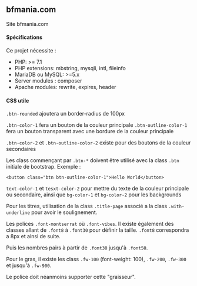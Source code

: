 ## bfmania.com

Site bfmania.com

#### Spécifications

Ce projet nécessite :
* PHP: >= 7.1
* PHP extensions: mbstring, mysqli, intl, fileinfo
* MariaDB ou MySQL: >=5.x
* Server modules : composer
* Apache modules: rewrite, expires, header

#### CSS utile

`.btn-rounded` ajoutera un border-radius de 100px

`.btn-color-1` fera un bouton de la couleur principale 
`.btn-outline-color-1` fera un bouton transparent avec une bordure de la couleur principale

`.btn-color-2` et `.btn-outline-color-2` existe pour des boutons de la couleur secondaires

Les class commençant par `.btn-*` doivent être utilisé avec la class `.btn` initiale de bootstrap. Exemple :
```
<button class="btn btn-outline-color-1">Hello World</button>
```


`text-color-1` et `tesxt-color-2` pour mettre du texte de la couleur principale ou secondaire, ainsi que `bg-color-1` et `bg-color-2` pour les backgrounds


Pour les titres, utilisation de la class `.title-page` associé a la class `.with-underline` pour avoir le soulignement.

Les polices `.font-montserrat` où `.font-vibes`.
Il existe également des classes allant de `.font8` à `.font30` pour définir la taille. `.font8` correspondra a 8px et ainsi de suite.

Puis les nombres pairs à partir de `.font30` jusqu'à `.font50`.

Pour le gras, il existe les class `.fw-100` (font-weight: 100), `.fw-200`, `.fw-300` et jusqu'à `.fw-900`.

Le police doit néanmoins supporter cette "graisseur".